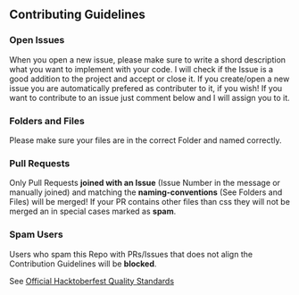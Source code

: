 ## Contributing Guidelines

### Open Issues
When you open a new issue, please make sure to write a shord description what you want to implement with your code. I will check if the Issue is a good addition to the project and accept or close it.
If you create/open a new issue you are automatically prefered as contributer to it, if you wish! 
If you want to contribute to an issue just comment below and I will assign you to it. 

 
### Folders and Files
Please make sure your files are in the correct Folder and named correctly.


### Pull Requests
Only Pull Requests **joined with an Issue** (Issue Number in the message or manually joined) and matching the **naming-conventions** (See Folders and Files) will be merged!
If your PR contains other files than css they will not be merged an in special cases marked as **spam**.


### Spam Users
Users who spam this Repo with PRs/Issues that does not align the Contribution Guidelines will be **blocked**.

See [Official Hacktoberfest Quality Standards](https://hacktoberfest.com/participation/)

